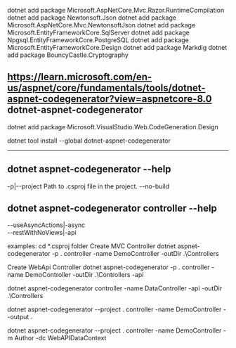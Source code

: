 dotnet add package Microsoft.AspNetCore.Mvc.Razor.RuntimeCompilation
dotnet add package Newtonsoft.Json
dotnet add package Microsoft.AspNetCore.Mvc.NewtonsoftJson
dotnet add package Microsoft.EntityFrameworkCore.SqlServer
dotnet add package Npgsql.EntityFrameworkCore.PostgreSQL
dotnet add package Microsoft.EntityFrameworkCore.Design
dotnet add package Markdig
dotnet add package BouncyCastle.Cryptography

https://learn.microsoft.com/en-us/aspnet/core/fundamentals/tools/dotnet-aspnet-codegenerator?view=aspnetcore-8.0
dotnet-aspnet-codegenerator
---------------------------

dotnet add package Microsoft.VisualStudio.Web.CodeGeneration.Design

dotnet tool install --global dotnet-aspnet-codegenerator

***

dotnet aspnet-codegenerator --help
----
-p|--project             Path to .csproj file in the project.
--no-build


dotnet aspnet-codegenerator controller --help
----
--useAsyncActions|-async   
--restWithNoViews|-api   

examples:
cd *.csproj folder
Create MVC Controller
dotnet aspnet-codegenerator -p . controller -name DemoController -outDir .\Controllers

Create WebApi Controller
dotnet aspnet-codegenerator -p . controller -name DemoController -outDir .\Controllers -api

dotnet aspnet-codegenerator controller -name DataController -api -outDir .\Controllers



dotnet aspnet-codegenerator --project . controller -name DemoController --output .

dotnet aspnet-codegenerator --project . controller -name DemoController  -m Author -dc WebAPIDataContext
